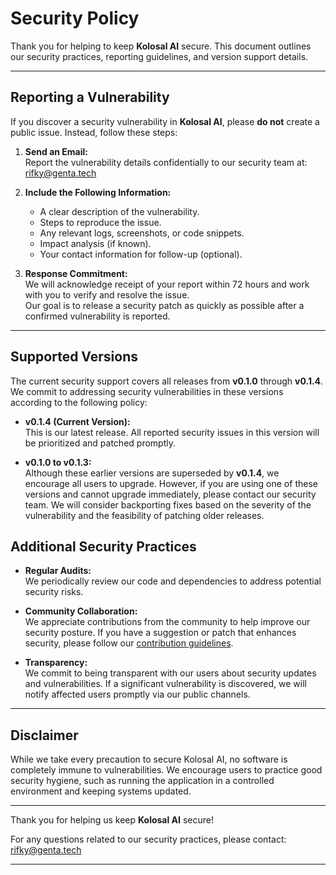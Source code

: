# Security Policy

Thank you for helping to keep **Kolosal AI** secure. This document outlines our security practices, reporting guidelines, and version support details.

---

## Reporting a Vulnerability

If you discover a security vulnerability in **Kolosal AI**, please **do not** create a public issue. Instead, follow these steps:

1. **Send an Email:**  
   Report the vulnerability details confidentially to our security team at:  
   [rifky@genta.tech](mailto:rifky@genta.tech)

2. **Include the Following Information:**
   - A clear description of the vulnerability.
   - Steps to reproduce the issue.
   - Any relevant logs, screenshots, or code snippets.
   - Impact analysis (if known).
   - Your contact information for follow-up (optional).

3. **Response Commitment:**  
   We will acknowledge receipt of your report within 72 hours and work with you to verify and resolve the issue.  
   Our goal is to release a security patch as quickly as possible after a confirmed vulnerability is reported.

---

## Supported Versions

The current security support covers all releases from **v0.1.0** through **v0.1.4**. We commit to addressing security vulnerabilities in these versions according to the following policy:

- **v0.1.4 (Current Version):**  
  This is our latest release. All reported security issues in this version will be prioritized and patched promptly.

- **v0.1.0 to v0.1.3:**  
  Although these earlier versions are superseded by **v0.1.4**, we encourage all users to upgrade. However, if you are using one of these versions and cannot upgrade immediately, please contact our security team. We will consider backporting fixes based on the severity of the vulnerability and the feasibility of patching older releases.

## Additional Security Practices

- **Regular Audits:**  
  We periodically review our code and dependencies to address potential security risks.

- **Community Collaboration:**  
  We appreciate contributions from the community to help improve our security posture. If you have a suggestion or patch that enhances security, please follow our [contribution guidelines](CONTRIBUTING.md).

- **Transparency:**  
  We commit to being transparent with our users about security updates and vulnerabilities. If a significant vulnerability is discovered, we will notify affected users promptly via our public channels.

---

## Disclaimer

While we take every precaution to secure Kolosal AI, no software is completely immune to vulnerabilities. We encourage users to practice good security hygiene, such as running the application in a controlled environment and keeping systems updated.

---

Thank you for helping us keep **Kolosal AI** secure!

For any questions related to our security practices, please contact:  
[rifky@genta.tech](mailto:rifky@genta.tech)

---
